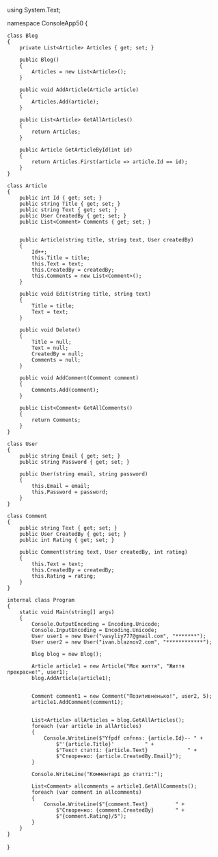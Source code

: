 using System.Text;

namespace ConsoleApp50
{

    class Blog
    {
        private List<Article> Articles { get; set; }

        public Blog()
        {
            Articles = new List<Article>();
        }

        public void AddArticle(Article article)
        {
            Articles.Add(article);
        }

        public List<Article> GetAllArticles()
        {
            return Articles;
        }

        public Article GetArticleById(int id)
        {
            return Articles.First(article => article.Id == id);
        }
    }

    class Article
    {
        public int Id { get; set; }
        public string Title { get; set; }
        public string Text { get; set; }
        public User CreatedBy { get; set; }
        public List<Comment> Comments { get; set; }


        public Article(string title, string text, User createdBy)
        {
            Id++;
            this.Title = title;
            this.Text = text;
            this.CreatedBy = createdBy;
            this.Comments = new List<Comment>();
        }

        public void Edit(string title, string text)
        {
            Title = title;
            Text = text;
        }

        public void Delete()
        {
            Title = null;
            Text = null;
            CreatedBy = null;
            Comments = null;
        }

        public void AddComment(Comment comment)
        {
            Comments.Add(comment);
        }

        public List<Comment> GetAllComments()
        {
            return Comments;
        }
    }

    class User
    {
        public string Email { get; set; }
        public string Password { get; set; }

        public User(string email, string password)
        {
            this.Email = email;
            this.Password = password;
        }
    }

    class Comment
    {
        public string Text { get; set; }
        public User CreatedBy { get; set; }
        public int Rating { get; set; }

        public Comment(string text, User createdBy, int rating)
        {
            this.Text = text;
            this.CreatedBy = createdBy;
            this.Rating = rating;
        }
    }

    internal class Program
    {
        static void Main(string[] args)
        {
            Console.OutputEncoding = Encoding.Unicode;
            Console.InputEncoding = Encoding.Unicode;
            User user1 = new User("vasyliy777@gmail.com", "*******");
            User user2 = new User("ivan.blaznov2.com", "************");

            Blog blog = new Blog();

            Article article1 = new Article("Моє життя", "Життя прекрасне!", user1);
            blog.AddArticle(article1);


            Comment comment1 = new Comment("Позитивненько!", user2, 5);
            article1.AddComment(comment1);


            List<Article> allArticles = blog.GetAllArticles();
            foreach (var article in allArticles)
            {
                Console.WriteLine($"Yfpdf cnfnns: {article.Id}-- " +
                    $"'{article.Title}'          " +
                    $"Текст статті: {article.Text}             " +
                    $"Створенно: {article.CreatedBy.Email}");
            }

            Console.WriteLine("Комментарі до статті:");

            List<Comment> allcomments = article1.GetAllComments();
            foreach (var comment in allcomments)
            {
                Console.WriteLine($"{comment.Text}         " +
                    $"Створенно: {comment.CreatedBy}       " +
                    $"{comment.Rating}/5");
            }
        }
    }
}
